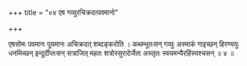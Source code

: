 +++
title = "०४ एष गव्युरचिक्रदत्पवमानो"

+++

एषसोमः पवमानः पूयमानः अचिक्रदत् शब्दङ्करोति । कथम्भूतःसन् गव्युः अस्माकं गाइच्छन् हिरण्ययुः धनमिच्छन् इन्दुर्दीप्तःसन् सत्राजित् महतः शत्रोरसुरादेर्जेता अस्तृतः स्वयमन्यैरहिंस्यश्चसन् ॥ ४ ॥